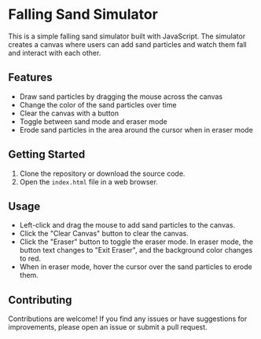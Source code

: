 # Falling Sand Simulator

This is a simple falling sand simulator built with JavaScript. The simulator creates a canvas where users can add sand particles and watch them fall and interact with each other.

## Features

- Draw sand particles by dragging the mouse across the canvas
- Change the color of the sand particles over time
- Clear the canvas with a button
- Toggle between sand mode and eraser mode
- Erode sand particles in the area around the cursor when in eraser mode

## Getting Started

1. Clone the repository or download the source code.
2. Open the `index.html` file in a web browser.

## Usage

- Left-click and drag the mouse to add sand particles to the canvas.
- Click the "Clear Canvas" button to clear the canvas.
- Click the "Eraser" button to toggle the eraser mode. In eraser mode, the button text changes to "Exit Eraser", and the background color changes to red.
- When in eraser mode, hover the cursor over the sand particles to erode them.

## Contributing

Contributions are welcome! If you find any issues or have suggestions for improvements, please open an issue or submit a pull request.
